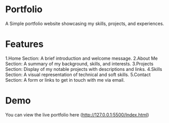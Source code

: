 # Portfolio

A Simple portfolio website showcasing my skills, projects, and experiences. 

# Features
1.Home Section: A brief introduction and welcome message.
2.About Me Section: A summary of my background, skills, and interests.
3.Projects Section: Display of my notable projects with descriptions and links.
4.Skills Section: A visual representation of technical and soft skills.
5.Contact Section: A form or links to get in touch with me via email.

# Demo
You can view the live portfolio here (http://127.0.0.1:5500/Index.html)

